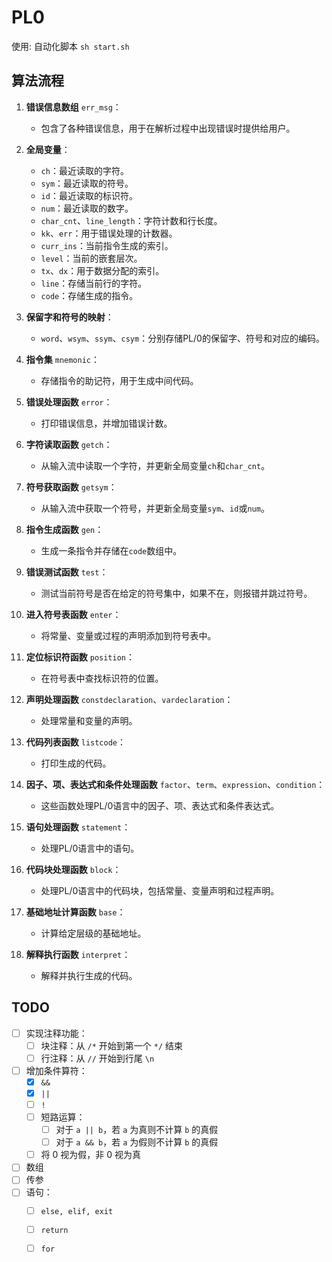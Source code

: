 # PL0

使用: 自动化脚本 `sh start.sh`

## 算法流程

1. **错误信息数组** `err_msg`：
   - 包含了各种错误信息，用于在解析过程中出现错误时提供给用户。

2. **全局变量**：
   - `ch`：最近读取的字符。
   - `sym`：最近读取的符号。
   - `id`：最近读取的标识符。
   - `num`：最近读取的数字。
   - `char_cnt`、`line_length`：字符计数和行长度。
   - `kk`、`err`：用于错误处理的计数器。
   - `curr_ins`：当前指令生成的索引。
   - `level`：当前的嵌套层次。
   - `tx`、`dx`：用于数据分配的索引。
   - `line`：存储当前行的字符。
   - `code`：存储生成的指令。

3. **保留字和符号的映射**：
   - `word`、`wsym`、`ssym`、`csym`：分别存储PL/0的保留字、符号和对应的编码。

4. **指令集** `mnemonic`：
   - 存储指令的助记符，用于生成中间代码。

5. **错误处理函数** `error`：
   - 打印错误信息，并增加错误计数。

6. **字符读取函数** `getch`：
   - 从输入流中读取一个字符，并更新全局变量`ch`和`char_cnt`。

7. **符号获取函数** `getsym`：
   - 从输入流中获取一个符号，并更新全局变量`sym`、`id`或`num`。

8. **指令生成函数** `gen`：
   - 生成一条指令并存储在`code`数组中。

9. **错误测试函数** `test`：
   - 测试当前符号是否在给定的符号集中，如果不在，则报错并跳过符号。

10. **进入符号表函数** `enter`：
    - 将常量、变量或过程的声明添加到符号表中。

11. **定位标识符函数** `position`：
    - 在符号表中查找标识符的位置。

12. **声明处理函数** `constdeclaration`、`vardeclaration`：
    - 处理常量和变量的声明。

13. **代码列表函数** `listcode`：
    - 打印生成的代码。

14. **因子、项、表达式和条件处理函数** `factor`、`term`、`expression`、`condition`：
    - 这些函数处理PL/0语言中的因子、项、表达式和条件表达式。

15. **语句处理函数** `statement`：
    - 处理PL/0语言中的语句。

16. **代码块处理函数** `block`：
    - 处理PL/0语言中的代码块，包括常量、变量声明和过程声明。

17. **基础地址计算函数** `base`：
    - 计算给定层级的基础地址。

18. **解释执行函数** `interpret`：
    - 解释并执行生成的代码。



## TODO

- [ ] 实现注释功能：
    - [ ] 块注释：从 `/*` 开始到第一个 `*/` 结束
    - [ ] 行注释：从 `//` 开始到行尾 `\n`
- [ ] 增加条件算符：
    - [x] `&&`
    - [x] `||`
    - [ ] `!`
    - [ ] 短路运算：
        - [ ] 对于 `a || b`，若 `a` 为真则不计算 `b` 的真假
        - [ ] 对于 `a && b`，若 `a` 为假则不计算 `b` 的真假
    - [ ] 将 0 视为假，非 0 视为真
- [ ] 数组
- [ ] 传参
- [ ] 语句：
    - [ ] `else, elif, exit`
    - [ ] `return`
    - [ ] `for`

